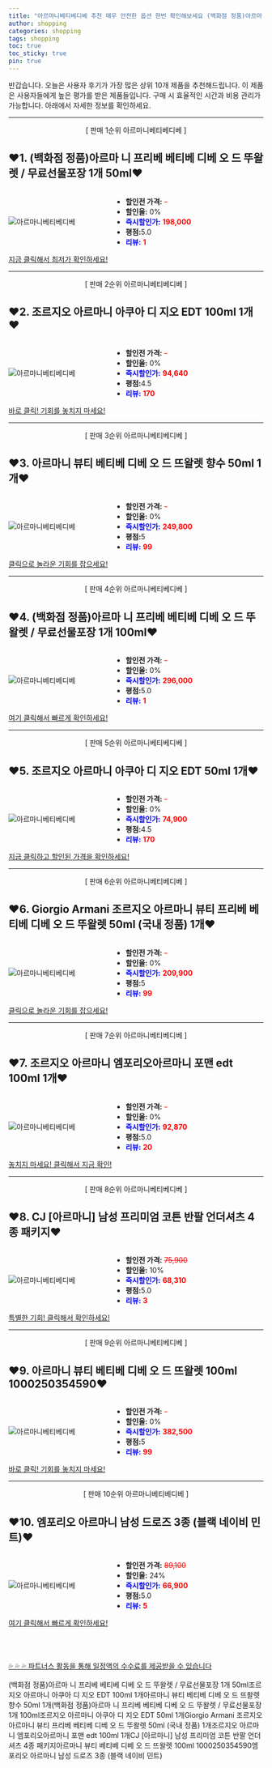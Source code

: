 ```yaml
---
title: "아르마니베티베디베 추천 매우 안전한 옵션 한번 확인해보세요 (백화점 정품)아르마 니 프리베 베티베"
author: shopping
categories: shopping
tags: shopping
toc: true
toc_sticky: true
pin: true
---
```

반갑습니다. 오늘은 사용자 후기가 가장 많은 상위 10개 제품을 추천해드립니다. 이 제품은 사용자들에게 높은 평가를 받은 제품들입니다. 구매 시 효율적인 시간과 비용 관리가 가능합니다. 아래에서 자세한 정보를 확인하세요.

---
<p class="toplist" style="margin: 0 auto; display: block; width: fit-content;">[ 판매 1순위 아르마니베티베디베 ]</p>

<h2><strong>❤️1. (백화점 정품)아르마 니 프리베 베티베 디베 오 드 뚜왈렛 / 무료선물포장 1개 50ml❤️</strong></h2>

<div style="display: flex; align-items: center;">
    <div style="flex: 0.4;">
        <img src="https://thumbnail7.coupangcdn.com/thumbnails/remote/230x230ex/image/vendor_inventory/7ab8/3aab76f9d12b2cf9b14989a60e2431f0f4c1a02d2d2d5ea26fc1e1620cae.jpg" alt="아르마니베티베디베" style="max-width: 100%;">
    </div>
    <div style="flex: 0.6; margin-left: 10px;">
        <ul>
            <li><strong>할인전 가격:</strong> <del style="color: red;">-</del></li>
            <li><strong>할인율:</strong> 0%</li>
            <li><span style='color:blue'><strong>즉시할인가:</strong></span> <span style='color:red'><strong>198,000</strong></span></li>
            <li><strong>평점:</strong>5.0</li>
            <li><span style='color:blue'><strong>리뷰:</strong></span> <span style='color:red'><strong>1</strong></span></li>
        </ul>
    </div>
</div>
<div class="center">
    <a href="https://selin100587001.github.io?lptag=AF9450613&subid=githubio&pageKey=7631906416&traceid=V0-153&itemId=20257720315&vendorItemId=87345408192" class="myButton">
        지금 클릭해서 최저가 확인하세요!
    </a>
</div>


---
<p class="toplist" style="margin: 0 auto; display: block; width: fit-content;">[ 판매 2순위 아르마니베티베디베 ]</p>

<h2><strong>❤️2. 조르지오 아르마니 아쿠아 디 지오 EDT 100ml 1개❤️</strong></h2>

<div style="display: flex; align-items: center;">
    <div style="flex: 0.4;">
        <img src="https://thumbnail9.coupangcdn.com/thumbnails/remote/230x230ex/image/vendor_inventory/ae2b/8b206637a0f485b57da277699f3e9cc5f502eda175002b91f057a8fb82ce.jpg" alt="아르마니베티베디베" style="max-width: 100%;">
    </div>
    <div style="flex: 0.6; margin-left: 10px;">
        <ul>
            <li><strong>할인전 가격:</strong> <del style="color: red;">-</del></li>
            <li><strong>할인율:</strong> 0%</li>
            <li><span style='color:blue'><strong>즉시할인가:</strong></span> <span style='color:red'><strong>94,640</strong></span></li>
            <li><strong>평점:</strong>4.5</li>
            <li><span style='color:blue'><strong>리뷰:</strong></span> <span style='color:red'><strong>170</strong></span></li>
        </ul>
    </div>
</div>
<div class="center">
    <a href="https://selin100587001.github.io?lptag=AF9450613&subid=githubio&pageKey=5832596532&traceid=V0-153&itemId=20090821908&vendorItemId=88753567404" class="myButton">
        바로 클릭! 기회를 놓치지 마세요!
    </a>
</div>


---
<p class="toplist" style="margin: 0 auto; display: block; width: fit-content;">[ 판매 3순위 아르마니베티베디베 ]</p>

<h2><strong>❤️3. 아르마니 뷰티 베티베 디베 오 드 뜨왈렛 향수 50ml 1개❤️</strong></h2>

<div style="display: flex; align-items: center;">
    <div style="flex: 0.4;">
        <img src="https://thumbnail9.coupangcdn.com/thumbnails/remote/230x230ex/image/vendor_inventory/94fd/e396d566d5ae3ca7b49dba423072642965ab1b5561b72c64c1b5cc42c0f0.jpg" alt="아르마니베티베디베" style="max-width: 100%;">
    </div>
    <div style="flex: 0.6; margin-left: 10px;">
        <ul>
            <li><strong>할인전 가격:</strong> <del style="color: red;">-</del></li>
            <li><strong>할인율:</strong> 0%</li>
            <li><span style='color:blue'><strong>즉시할인가:</strong></span> <span style='color:red'><strong>249,800</strong></span></li>
            <li><strong>평점:</strong>5</li>
            <li><span style='color:blue'><strong>리뷰:</strong></span> <span style='color:red'><strong>99</strong></span></li>
        </ul>
    </div>
</div>
<div class="center">
    <a href="https://selin100587001.github.io?lptag=AF9450613&subid=githubio&pageKey=7945276397&traceid=V0-153&itemId=21902789820&vendorItemId=88950804534" class="myButton">
        클릭으로 놀라운 기회를 잡으세요!
    </a>
</div>


---
<p class="toplist" style="margin: 0 auto; display: block; width: fit-content;">[ 판매 4순위 아르마니베티베디베 ]</p>

<h2><strong>❤️4. (백화점 정품)아르마 니 프리베 베티베 디베 오 드 뚜왈렛 / 무료선물포장 1개 100ml❤️</strong></h2>

<div style="display: flex; align-items: center;">
    <div style="flex: 0.4;">
        <img src="https://thumbnail7.coupangcdn.com/thumbnails/remote/230x230ex/image/vendor_inventory/7ab8/3aab76f9d12b2cf9b14989a60e2431f0f4c1a02d2d2d5ea26fc1e1620cae.jpg" alt="아르마니베티베디베" style="max-width: 100%;">
    </div>
    <div style="flex: 0.6; margin-left: 10px;">
        <ul>
            <li><strong>할인전 가격:</strong> <del style="color: red;">-</del></li>
            <li><strong>할인율:</strong> 0%</li>
            <li><span style='color:blue'><strong>즉시할인가:</strong></span> <span style='color:red'><strong>296,000</strong></span></li>
            <li><strong>평점:</strong>5.0</li>
            <li><span style='color:blue'><strong>리뷰:</strong></span> <span style='color:red'><strong>1</strong></span></li>
        </ul>
    </div>
</div>
<div class="center">
    <a href="https://selin100587001.github.io?lptag=AF9450613&subid=githubio&pageKey=7631906416&traceid=V0-153&itemId=20257720314&vendorItemId=87345408181" class="myButton">
        여기 클릭해서 빠르게 확인하세요!
    </a>
</div>


---
<p class="toplist" style="margin: 0 auto; display: block; width: fit-content;">[ 판매 5순위 아르마니베티베디베 ]</p>

<h2><strong>❤️5. 조르지오 아르마니 아쿠아 디 지오 EDT 50ml 1개❤️</strong></h2>

<div style="display: flex; align-items: center;">
    <div style="flex: 0.4;">
        <img src="https://thumbnail9.coupangcdn.com/thumbnails/remote/230x230ex/image/vendor_inventory/d580/8024d92bc787ac30930bdc8c15349781bf5eb8c2bc31f8fff8e5bdbdbc29.jpg" alt="아르마니베티베디베" style="max-width: 100%;">
    </div>
    <div style="flex: 0.6; margin-left: 10px;">
        <ul>
            <li><strong>할인전 가격:</strong> <del style="color: red;">-</del></li>
            <li><strong>할인율:</strong> 0%</li>
            <li><span style='color:blue'><strong>즉시할인가:</strong></span> <span style='color:red'><strong>74,900</strong></span></li>
            <li><strong>평점:</strong>4.5</li>
            <li><span style='color:blue'><strong>리뷰:</strong></span> <span style='color:red'><strong>170</strong></span></li>
        </ul>
    </div>
</div>
<div class="center">
    <a href="https://selin100587001.github.io?lptag=AF9450613&subid=githubio&pageKey=5832596532&traceid=V0-153&itemId=6445378306&vendorItemId=90479651840" class="myButton">
        지금 클릭하고 할인된 가격을 확인하세요!
    </a>
</div>


---
<p class="toplist" style="margin: 0 auto; display: block; width: fit-content;">[ 판매 6순위 아르마니베티베디베 ]</p>

<h2><strong>❤️6. Giorgio Armani 조르지오 아르마니 뷰티 프리베 베티베 디베 오 드 뚜왈렛 50ml (국내 정품) 1개❤️</strong></h2>

<div style="display: flex; align-items: center;">
    <div style="flex: 0.4;">
        <img src="https://thumbnail9.coupangcdn.com/thumbnails/remote/230x230ex/image/vendor_inventory/a25a/b9c36468e46ce868fcc5d63c6258cac4fed5de8ba2f9e2ac261cca9b2faa.png" alt="아르마니베티베디베" style="max-width: 100%;">
    </div>
    <div style="flex: 0.6; margin-left: 10px;">
        <ul>
            <li><strong>할인전 가격:</strong> <del style="color: red;">-</del></li>
            <li><strong>할인율:</strong> 0%</li>
            <li><span style='color:blue'><strong>즉시할인가:</strong></span> <span style='color:red'><strong>209,900</strong></span></li>
            <li><strong>평점:</strong>5</li>
            <li><span style='color:blue'><strong>리뷰:</strong></span> <span style='color:red'><strong>99</strong></span></li>
        </ul>
    </div>
</div>
<div class="center">
    <a href="https://selin100587001.github.io?lptag=AF9450613&subid=githubio&pageKey=7413323915&traceid=V0-153&itemId=19213414965&vendorItemId=86469862894" class="myButton">
        클릭으로 놀라운 기회를 잡으세요!
    </a>
</div>


---
<p class="toplist" style="margin: 0 auto; display: block; width: fit-content;">[ 판매 7순위 아르마니베티베디베 ]</p>

<h2><strong>❤️7. 조르지오 아르마니 엠포리오아르마니 포맨 edt 100ml 1개❤️</strong></h2>

<div style="display: flex; align-items: center;">
    <div style="flex: 0.4;">
        <img src="https://thumbnail6.coupangcdn.com/thumbnails/remote/230x230ex/image/vendor_inventory/19e8/10f5be01ea2020ea455686c3eb1a99cd55f6abb0f02b251b21fdcb00d1a4.jpeg" alt="아르마니베티베디베" style="max-width: 100%;">
    </div>
    <div style="flex: 0.6; margin-left: 10px;">
        <ul>
            <li><strong>할인전 가격:</strong> <del style="color: red;">-</del></li>
            <li><strong>할인율:</strong> 0%</li>
            <li><span style='color:blue'><strong>즉시할인가:</strong></span> <span style='color:red'><strong>92,870</strong></span></li>
            <li><strong>평점:</strong>5.0</li>
            <li><span style='color:blue'><strong>리뷰:</strong></span> <span style='color:red'><strong>20</strong></span></li>
        </ul>
    </div>
</div>
<div class="center">
    <a href="https://selin100587001.github.io?lptag=AF9450613&subid=githubio&pageKey=121384981&traceid=V0-153&itemId=361074340&vendorItemId=79759190045" class="myButton">
        놓치지 마세요! 클릭해서 지금 확인!
    </a>
</div>


---
<p class="toplist" style="margin: 0 auto; display: block; width: fit-content;">[ 판매 8순위 아르마니베티베디베 ]</p>

<h2><strong>❤️8. CJ [아르마니] 남성 프리미엄 코튼 반팔 언더셔츠 4종 패키지❤️</strong></h2>

<div style="display: flex; align-items: center;">
    <div style="flex: 0.4;">
        <img src="https://thumbnail9.coupangcdn.com/thumbnails/remote/230x230ex/image/vendor_inventory/8b9c/c6976a7c324855e6dec54d447a74ffa1c94c0bf66ec6871686c3513d636a.jpg" alt="아르마니베티베디베" style="max-width: 100%;">
    </div>
    <div style="flex: 0.6; margin-left: 10px;">
        <ul>
            <li><strong>할인전 가격:</strong> <del style="color: red;">75,900</del></li>
            <li><strong>할인율:</strong> 10%</li>
            <li><span style='color:blue'><strong>즉시할인가:</strong></span> <span style='color:red'><strong>68,310</strong></span></li>
            <li><strong>평점:</strong>5.0</li>
            <li><span style='color:blue'><strong>리뷰:</strong></span> <span style='color:red'><strong>3</strong></span></li>
        </ul>
    </div>
</div>
<div class="center">
    <a href="https://selin100587001.github.io?lptag=AF9450613&subid=githubio&pageKey=7665332594&traceid=V0-153&itemId=20432603262&vendorItemId=71465658368" class="myButton">
        특별한 기회! 클릭해서 확인하세요!
    </a>
</div>


---
<p class="toplist" style="margin: 0 auto; display: block; width: fit-content;">[ 판매 9순위 아르마니베티베디베 ]</p>

<h2><strong>❤️9. 아르마니 뷰티 베티베 디베 오 드 뜨왈렛 100ml 1000250354590❤️</strong></h2>

<div style="display: flex; align-items: center;">
    <div style="flex: 0.4;">
        <img src="https://thumbnail6.coupangcdn.com/thumbnails/remote/230x230ex/image/vendor_inventory/90ee/1bb24489ab4651ee8fb3aafaa8b371895d57909fca8f8aca8fc94fe03210.jpg" alt="아르마니베티베디베" style="max-width: 100%;">
    </div>
    <div style="flex: 0.6; margin-left: 10px;">
        <ul>
            <li><strong>할인전 가격:</strong> <del style="color: red;">-</del></li>
            <li><strong>할인율:</strong> 0%</li>
            <li><span style='color:blue'><strong>즉시할인가:</strong></span> <span style='color:red'><strong>382,500</strong></span></li>
            <li><strong>평점:</strong>5</li>
            <li><span style='color:blue'><strong>리뷰:</strong></span> <span style='color:red'><strong>99</strong></span></li>
        </ul>
    </div>
</div>
<div class="center">
    <a href="https://selin100587001.github.io?lptag=AF9450613&subid=githubio&pageKey=7945277329&traceid=V0-153&itemId=22771077523&vendorItemId=89912221479" class="myButton">
        바로 클릭! 기회를 놓치지 마세요!
    </a>
</div>


---
<p class="toplist" style="margin: 0 auto; display: block; width: fit-content;">[ 판매 10순위 아르마니베티베디베 ]</p>

<h2><strong>❤️10. 엠포리오 아르마니 남성 드로즈 3종 (블랙 네이비 민트)❤️</strong></h2>

<div style="display: flex; align-items: center;">
    <div style="flex: 0.4;">
        <img src="https://thumbnail9.coupangcdn.com/thumbnails/remote/230x230ex/image/vendor_inventory/b643/777c130e0dd9bcd5835be8d82a985f5ca64fc360f17990db3370adc7f345.jpg" alt="아르마니베티베디베" style="max-width: 100%;">
    </div>
    <div style="flex: 0.6; margin-left: 10px;">
        <ul>
            <li><strong>할인전 가격:</strong> <del style="color: red;">89,100</del></li>
            <li><strong>할인율:</strong> 24%</li>
            <li><span style='color:blue'><strong>즉시할인가:</strong></span> <span style='color:red'><strong>66,900</strong></span></li>
            <li><strong>평점:</strong>5.0</li>
            <li><span style='color:blue'><strong>리뷰:</strong></span> <span style='color:red'><strong>5</strong></span></li>
        </ul>
    </div>
</div>
<div class="center">
    <a href="https://selin100587001.github.io?lptag=AF9450613&subid=githubio&pageKey=7975905372&traceid=V0-153&itemId=22108373838&vendorItemId=89155296601" class="myButton">
        여기 클릭해서 빠르게 확인하세요!
    </a>
</div>

<br><br><br>[💦 💦 💦 파트너스 활동을 통해 일정액의 수수료를 제공받을 수 있습니다](https://link.coupang.com/a/bcpT2c)<br><br>(백화점 정품)아르마 니 프리베 베티베 디베 오 드 뚜왈렛 / 무료선물포장 1개 50ml조르지오 아르마니 아쿠아 디 지오 EDT 100ml 1개아르마니 뷰티 베티베 디베 오 드 뜨왈렛 향수 50ml 1개(백화점 정품)아르마 니 프리베 베티베 디베 오 드 뚜왈렛 / 무료선물포장 1개 100ml조르지오 아르마니 아쿠아 디 지오 EDT 50ml 1개Giorgio Armani 조르지오 아르마니 뷰티 프리베 베티베 디베 오 드 뚜왈렛 50ml (국내 정품) 1개조르지오 아르마니 엠포리오아르마니 포맨 edt 100ml 1개CJ [아르마니] 남성 프리미엄 코튼 반팔 언더셔츠 4종 패키지아르마니 뷰티 베티베 디베 오 드 뜨왈렛 100ml 1000250354590엠포리오 아르마니 남성 드로즈 3종 (블랙 네이비 민트)